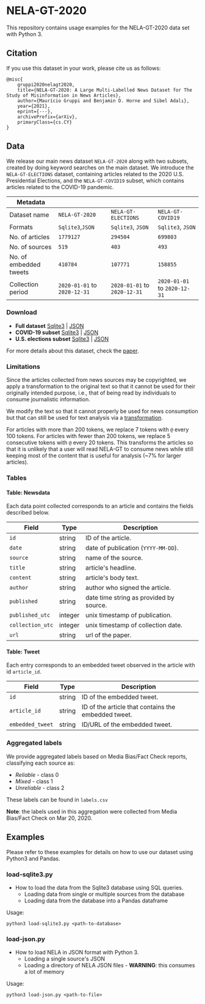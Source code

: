 # NELA-GT-2020

This repository contains usage examples for the NELA-GT-2020 data set with Python 3.


## Citation
If you use this dataset in your work, please cite us as follows: <br>
```
@misc{
    gruppi2020nelagt2020,
    title={NELA-GT-2020: A Large Multi-Labelled News Dataset for The Study of Misinformation in News Articles},
    author={Maurício Gruppi and Benjamin D. Horne and Sibel Adalı},
    year={2021},
    eprint={---},
    archivePrefix={arXiv},
    primaryClass={cs.CY}
}
```
## Data

We release our main news dataset `NELA-GT-2020` along with two subsets,
created by doing keyword searches on the main dataset. We introduce
the `NELA-GT-ELECTIONS` dataset, containing articles related to the 
2020 U.S. Presidential Elections, and the `NELA-GT-COVID19` subset,
which contains articles related to the COVID-19 pandemic.

Metadata||||
---|---|---|---
Dataset name|`NELA-GT-2020` | `NELA-GT-ELECTIONS` | `NELA-GT-COVID19`
Formats|`Sqlite3`,`JSON` | `Sqlite3`, `JSON` | `Sqlite3`, `JSON`
No. of articles|`1779127` | `294504` | `699803`
No. of sources|`519` | `403` | `493`
No. of embedded tweets|`410784` | `107771` | `158855`
Collection period|`2020-01-01` to `2020-12-31` | `2020-01-01` to `2020-12-31` | `2020-01-01` to `2020-12-31`


### Download

- __Full dataset__ 
  [Sqlite3](https://dataverse.harvard.edu/file.xhtml?fileId=4417500&version=2.0)
  | [JSON](https://dataverse.harvard.edu/file.xhtml?fileId=4417502&version=2.0)
- __COVID-19 subset__
  [Sqlite3](https://dataverse.harvard.edu/file.xhtml?fileId=4417498&version=2.0)
  | [JSON](https://dataverse.harvard.edu/file.xhtml?fileId=4417503&version=2.0)
- __U.S. elections subset__
  [Sqlite3](https://dataverse.harvard.edu/file.xhtml?fileId=4417499&version=2.0)
  | [JSON](https://dataverse.harvard.edu/file.xhtml?fileId=4417504&version=2.0)

For more details about this dataset, check the [paper](https://arxiv.org/pdf/2102.04567.pdf). 


### Limitations

Since the articles collected from news sources may be copyrighted, 
we apply a transformation to the original text so that it cannot be 
used for their originally intended purpose, i.e., that of being
read by individuals to consume journalistic information. 

We modify the text so that it cannot properly be used for news
consumption but that can still be used for text analysis via
 a [transformation](https://www.corpusdata.org/limitations.asp).

For articles with more than 200 tokens, we replace 7 tokens with `@` 
every 100 tokens. For articles with fewer than 200 tokens, we replace 5 
consecutive tokens with `@` every 20 tokens.
This transforms the articles so that it is unlikely that a user will
read NELA-GT to consume news while still keeping most of the content
that is useful for analysis (~7% for larger articles).


### Tables

#### Table: Newsdata

Each data point collected corresponds to an article and contains the fields described below.

|Field | Type | Description|
---|---|---
`id` | string | ID of the article.
`date` | string | date of publication (`YYYY-MM-DD`).
`source` | string | name of the source.
`title` | string | article's headline.
`content` | string | article's body text.
`author` | string | author who signed the article.
`published` | string | date time string as provided by source.
`published_utc` | integer | unix timestamp of publication.
`collection_utc` | integer | unix timestamp of collection date.
`url` | string  | url of the paper.


#### Table: Tweet

Each entry corresponds to an embedded tweet observed in the article with id `article_id`.

|Field| Type| Description|
---|---|---
`id` | string | ID of the embedded tweet.
`article_id` | string | ID of the article that contains the embedded tweet.
`embedded_tweet` | string | ID/URL of the embedded tweet.

### Aggregated labels

We provide aggregated labels based on Media Bias/Fact Check reports, classifying each source as:

* _Reliable_ - class 0
* _Mixed_ - class 1
* _Unreliable_ - class 2

These labels can be found in `labels.csv`

__Note__: the labels used in this aggregation were collected from Media Bias/Fact Check on Mar 20, 2020.


## Examples

Please refer to these examples for details on how to use our dataset 
using Python3 and Pandas.

###  load-sqlite3.py

* How to load the data from the Sqlite3 database using SQL queries.
  + Loading data from single or multiple sources from the database
  + Loading data from the database into a Pandas dataframe

Usage:
```
python3 load-sqlite3.py <path-to-database>
```

###  load-json.py

* How to load NELA in JSON format with Python 3.
  + Loading a single source's JSON
  + Loading a directory of NELA JSON files - **WARNING**: this consumes a lot of memory

Usage:
```
python3 load-json.py <path-to-file>
```
